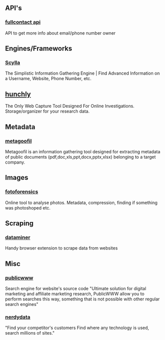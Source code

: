 ## API's
### [fullcontact api](https://dashboard.fullcontact.com/api-ref#home)
API to get more info about email/phone number owner

## Engines/Frameworks
### [Scylla](https://github.com/josh0xA/Scylla)
The Simplistic Information Gathering Engine | Find Advanced Information on a Username, Website, Phone Number, etc. 

## [hunchly](https://www.hunch.ly/)
The Only Web Capture Tool Designed For Online Investigations. Storage/organizer for your research data.

## Metadata
### [metagoofil](http://www.edge-security.com/metagoofil.php)
Metagoofil is an information gathering tool designed for extracting metadata of public documents (pdf,doc,xls,ppt,docx,pptx,xlsx) belonging to a target company.

## Images
### [fotoforensics](https://fotoforensics.com/)
Online tool to analyse photos. Metadata, compression, finding if something was photoshoped etc.

## Scraping
### [dataminer](https://data-miner.io/)
Handy browser extension to scrape data from websites

## Misc
### [publicwww](https://publicwww.com/)
Search engine for website's source code
"Ultimate solution for digital marketing and affiliate marketing research, PublicWWW allow you to perform searches this way, something that is not possible with other regular search engines"

### [nerdydata](https://www.nerdydata.com/)
"Find your competitor's customers
Find where any technology is used, search millions of sites."
